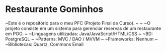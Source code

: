 # Restaurante Gominhos

~Este é o repositório para o meu PFC (Projeto Final de Curso).
~
~
~O projeto consiste em um sistema para gerenciar reservas de um restaurante em POO.
~
~Linguagens utilizadas: Java/JavaScript/HTML/CSS
~
~BD: PostgreSQL
~
~Patterns: MVC / DAO / MVVM
~
~Frameworks: Nenhum
~
~Bibliotecas: Quartz, Commons Email

